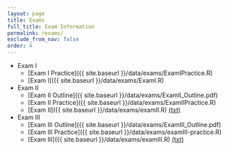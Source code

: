 ```yaml
---
layout: page
title: Exams 
full_title: Exam Information
permalink: /exams/
exclude_from_nav: false
order: 4
---
```

* Exam I
	* [Exam I Practice]({{ site.baseurl }}/data/exams/ExamIPractice.R)
	* [Exam I]({{ site.baseurl }}/data/exams/ExamI.R)
* Exam II
	* [Exam II Outline]({{ site.baseurl }}/data/exams/ExamII_Outline.pdf)
	* [Exam II Practice]({{ site.baseurl }}/data/exams/ExamIIPractice.R)
	* [Exam II]({{ site.baseurl }}/data/exams/examII.R) [(txt)](http://pastebin.com/raw/5i4N7Nj2)
* Exam III
	* [Exam III Outline]({{ site.baseurl }}/data/exams/ExamIII_Outline.pdf)
	* [Exam III Practice]({{ site.baseurl }}/data/exams/examIII-practice.R)
	* [Exam III]({{ site.baseurl }}/data/exams/examIII.R) [(txt)](http://pastebin.com/raw/ngbPdXM0)
